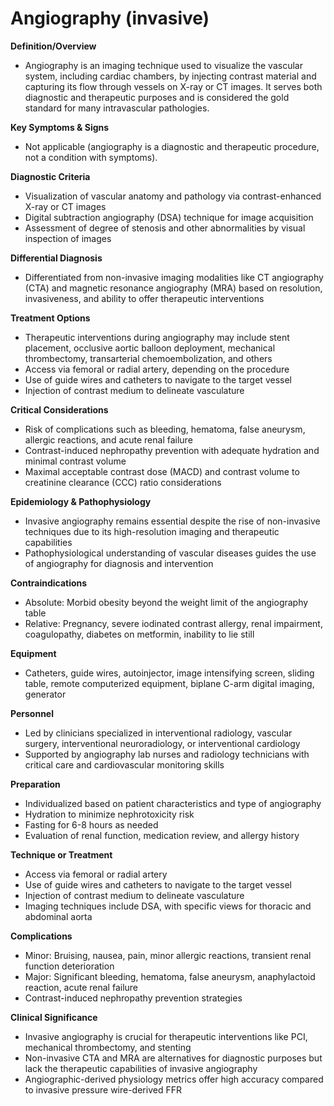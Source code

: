 # Angiography (invasive)

**Definition/Overview**
- Angiography is an imaging technique used to visualize the vascular system, including cardiac chambers, by injecting contrast material and capturing its flow through vessels on X-ray or CT images. It serves both diagnostic and therapeutic purposes and is considered the gold standard for many intravascular pathologies.

**Key Symptoms & Signs**
- Not applicable (angiography is a diagnostic and therapeutic procedure, not a condition with symptoms).

**Diagnostic Criteria**
- Visualization of vascular anatomy and pathology via contrast-enhanced X-ray or CT images
- Digital subtraction angiography (DSA) technique for image acquisition
- Assessment of degree of stenosis and other abnormalities by visual inspection of images

**Differential Diagnosis**
- Differentiated from non-invasive imaging modalities like CT angiography (CTA) and magnetic resonance angiography (MRA) based on resolution, invasiveness, and ability to offer therapeutic interventions

**Treatment Options**
- Therapeutic interventions during angiography may include stent placement, occlusive aortic balloon deployment, mechanical thrombectomy, transarterial chemoembolization, and others
- Access via femoral or radial artery, depending on the procedure
- Use of guide wires and catheters to navigate to the target vessel
- Injection of contrast medium to delineate vasculature

**Critical Considerations**
- Risk of complications such as bleeding, hematoma, false aneurysm, allergic reactions, and acute renal failure
- Contrast-induced nephropathy prevention with adequate hydration and minimal contrast volume
- Maximal acceptable contrast dose (MACD) and contrast volume to creatinine clearance (CCC) ratio considerations

**Epidemiology & Pathophysiology**
- Invasive angiography remains essential despite the rise of non-invasive techniques due to its high-resolution imaging and therapeutic capabilities
- Pathophysiological understanding of vascular diseases guides the use of angiography for diagnosis and intervention

**Contraindications**
- Absolute: Morbid obesity beyond the weight limit of the angiography table
- Relative: Pregnancy, severe iodinated contrast allergy, renal impairment, coagulopathy, diabetes on metformin, inability to lie still

**Equipment**
- Catheters, guide wires, autoinjector, image intensifying screen, sliding table, remote computerized equipment, biplane C-arm digital imaging, generator

**Personnel**
- Led by clinicians specialized in interventional radiology, vascular surgery, interventional neuroradiology, or interventional cardiology
- Supported by angiography lab nurses and radiology technicians with critical care and cardiovascular monitoring skills

**Preparation**
- Individualized based on patient characteristics and type of angiography
- Hydration to minimize nephrotoxicity risk
- Fasting for 6-8 hours as needed
- Evaluation of renal function, medication review, and allergy history

**Technique or Treatment**
- Access via femoral or radial artery
- Use of guide wires and catheters to navigate to the target vessel
- Injection of contrast medium to delineate vasculature
- Imaging techniques include DSA, with specific views for thoracic and abdominal aorta

**Complications**
- Minor: Bruising, nausea, pain, minor allergic reactions, transient renal function deterioration
- Major: Significant bleeding, hematoma, false aneurysm, anaphylactoid reaction, acute renal failure
- Contrast-induced nephropathy prevention strategies

**Clinical Significance**
- Invasive angiography is crucial for therapeutic interventions like PCI, mechanical thrombectomy, and stenting
- Non-invasive CTA and MRA are alternatives for diagnostic purposes but lack the therapeutic capabilities of invasive angiography
- Angiographic-derived physiology metrics offer high accuracy compared to invasive pressure wire-derived FFR